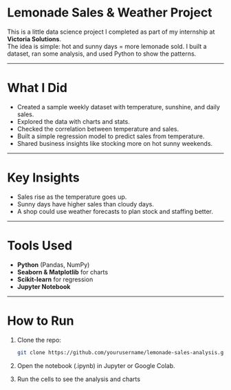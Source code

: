 # Lemonade Sales & Weather Project

This is a little data science project I completed as part of my internship at **Victoria Solutions**.  
The idea is simple: hot and sunny days = more lemonade sold. I built a dataset, ran some analysis, and used Python to show the patterns.

---

# What I Did
- Created a sample weekly dataset with temperature, sunshine, and daily sales.
- Explored the data with charts and stats.
- Checked the correlation between temperature and sales.
- Built a simple regression model to predict sales from temperature.
- Shared business insights like stocking more on hot sunny weekends.

---

# Key Insights
- Sales rise as the temperature goes up.  
- Sunny days have higher sales than cloudy days.    
- A shop could use weather forecasts to plan stock and staffing better.  

---

# Tools Used
- **Python** (Pandas, NumPy)
- **Seaborn & Matplotlib** for charts
- **Scikit-learn** for regression
- **Jupyter Notebook**

---

# How to Run
1. Clone the repo:
   ```bash
   git clone https://github.com/yourusername/lemonade-sales-analysis.git
   
2. Open the notebook (.ipynb) in Jupyter or Google Colab.

3. Run the cells to see the analysis and charts

